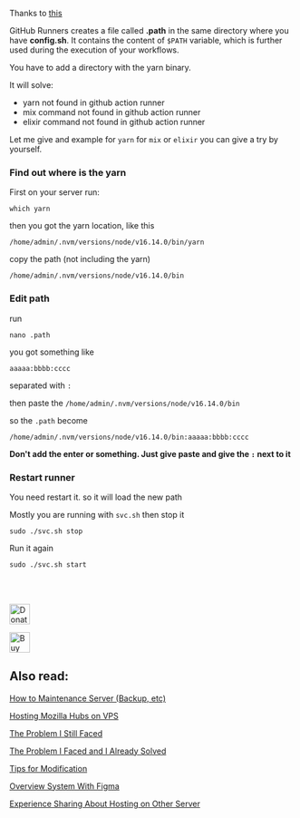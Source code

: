 Thanks to [this](https://github.com/actions/setup-node/issues/182#issuecomment-718233039)

GitHub Runners creates a file called **.path** in the same directory where you have **config.sh**. It contains the content of `$PATH` variable, which is further used during the execution of your workflows.
 
You have to add a directory with the yarn binary.

It will solve:

- yarn not found in github action runner
- mix command not found in github action runner
- elixir command not found in github action runner

Let me give and example for `yarn` for `mix` or `elixir` you can give a try by yourself.
 
### Find out where is the yarn
First on your server run:

```
which yarn
```

then you got the yarn location, like this
```
/home/admin/.nvm/versions/node/v16.14.0/bin/yarn
```

copy the path (not including the yarn)
```
/home/admin/.nvm/versions/node/v16.14.0/bin
```

### Edit path
run 
```
nano .path
```

you got something like

`aaaaa:bbbb:cccc`

separated with `:`

then paste the `/home/admin/.nvm/versions/node/v16.14.0/bin`

so the `.path` become

`/home/admin/.nvm/versions/node/v16.14.0/bin:aaaaa:bbbb:cccc`

**Don't add the enter or something. Just give paste and give the `:` next to it**

### Restart runner 
You need restart it. so it will load the new path

Mostly you are running with `svc.sh` then stop it
```
sudo ./svc.sh stop
```
Run it again
```
sudo ./svc.sh start
```

<br>
<br>



<a href='https://paypal.me/AlbirrKarim' target='_blank'><img height='36' style='border:0px;height:36px;' src='https://user-images.githubusercontent.com/29292018/186840848-65e25ff9-47e2-424b-bfa0-4ca5d027b346.png' border='0' alt='Donate via paypal' /></a>

<a href='https://ko-fi.com/Q5Q0BC92X' target='_blank'><img height='36' style='border:0px;height:36px;' src='https://cdn.ko-fi.com/cdn/kofi3.png?v=3' border='0' alt='Buy Me a Coffee at ko-fi.com' /></a>

## Also read:

[How to Maintenance Server (Backup, etc)](https://github.com/albirrkarim/how-to-maintenance-server)



[Hosting Mozilla Hubs on VPS](https://github.com/albirrkarim/mozilla-hubs-installation-detailed/blob/main/VPS_FOR_HUBS.md)

[The Problem I Still Faced](https://github.com/albirrkarim/mozilla-hubs-installation-detailed/blob/main/PROBLEM_UNSOLVED.md)

[The Problem I Faced and I Already Solved](https://github.com/albirrkarim/mozilla-hubs-installation-detailed/blob/main/PROBLEM_SOLVED.md)

[Tips for Modification](https://github.com/albirrkarim/mozilla-hubs-installation-detailed/blob/main/HOW_TO_MODIFY.md)

[Overview System With Figma](https://www.figma.com/file/h92Je1ac9AtgrR5OHVv9DZ/Overview-Mozilla-Hubs-Project?node-id=0%3A1)

[Experience Sharing About Hosting on Other Server](https://github.com/albirrkarim/mozilla-hubs-installation-detailed/blob/main/EXPERIENCE.md)